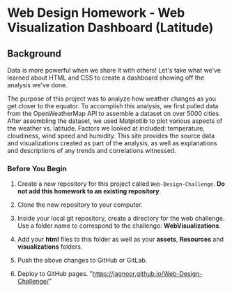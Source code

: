 # Web Design Homework - Web Visualization Dashboard (Latitude)

## Background

Data is more powerful when we share it with others! Let's take what we've learned about HTML and CSS to create a dashboard showing off the analysis we've done.

The purpose of this project was to analyze how weather changes as you get closer to the equator. To accomplish this analysis, we first pulled data from the OpenWeatherMap API to assemble a dataset on over 5000 cities.
After assembling the dataset, we used Matplotlib to plot various aspects of the weather vs. latitude. Factors we looked at included: temperature, cloudiness, wind speed and humidity. This site provides the source data and visualizations created as part of the analysis, as well as explanations and descriptions of any trends and correlations witnessed.
  



### Before You Begin

1. Create a new repository for this project called `Web-Design-Challenge`. **Do not add this homework to an existing repository**.

2. Clone the new repository to your computer.

3. Inside your local git repository, create a directory for the web challenge. Use a folder name to correspond to the challenge: **WebVisualizations**.

4. Add your **html** files to this folder as well as your **assets**, **Resources** and **visualizations** folders.

5. Push the above changes to GitHub or GitLab.

6. Deploy to GitHub pages.  "https://jagnoor.github.io/Web-Design-Challenge/"

